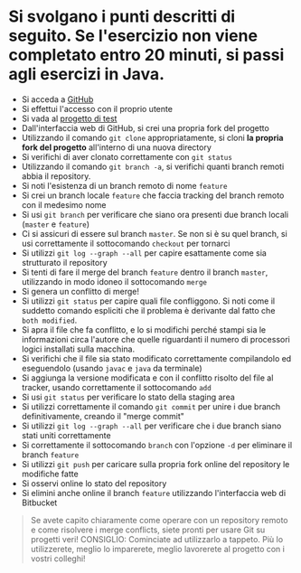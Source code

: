 # Si svolgano i punti descritti di seguito. Se l'esercizio non viene completato entro 20 minuti, si passi agli esercizi in Java.

* Si acceda a [GitHub](https://github.com/)
* Si effettui l'accesso con il proprio utente
* Si vada al [progetto di test](https://github.com/APICe-at-DISI/OOP-git-merge-conflict-test)
* Dall'interfaccia web di GitHub, si crei una propria fork del progetto
* Utilizzando il comando ``git clone`` appropriatamente, si cloni **la propria fork del progetto** all'interno di una nuova directory
* Si verifichi di aver clonato correttamente con `git status`
* Utilizzando il comando `git branch -a`, si verifichi quanti branch remoti abbia il repository.
* Si noti l'esistenza di un branch remoto di nome `feature`
* Si crei un branch locale `feature` che faccia tracking del branch remoto con il medesimo nome
* Si usi `git branch` per verificare che siano ora presenti due branch locali (`master` e `feature`)
* Ci si assicuri di essere sul branch `master`. Se non si è su quel branch, si usi correttamente il sottocomando `checkout` per tornarci
* Si utilizzi `git log --graph --all` per capire esattamente come sia strutturato il repository
* Si tenti di fare il merge del branch `feature` dentro il branch `master`, utilizzando in modo idoneo il sottocomando `merge`
* Si genera un conflitto di merge!
* Si utilizzi `git status` per capire quali file confliggono. Si noti come il suddetto comando espliciti che il problema è derivante dal fatto che `both modified`.
* Si apra il file che fa conflitto, e lo si modifichi perché stampi sia le informazioni circa l'autore che quelle riguardanti il numero di processori logici installati sulla macchina.
* Si verifichi che il file sia stato modificato correttamente compilandolo ed eseguendolo (usando `javac` e `java` da terminale)
* Si aggiunga la versione modificata e con il conflitto risolto del file al tracker, usando correttamente il sottocomando `add`
* Si usi `git status` per verificare lo stato della staging area
* Si utilizzi correttamente il comando `git commit` per unire i due branch definitivamente, creando il "merge commit"
* Si utilizzi `git log --graph --all` per verificare che i due branch siano stati uniti correttamente
* Si correttamente il sottocomando `branch` con l'opzione `-d` per eliminare il branch `feature`
* Si utilizzi `git push` per caricare sulla propria fork online del repository le modifiche fatte
* Si osservi online lo stato del repository
* Si elimini anche online il branch `feature` utilizzando l'interfaccia web di Bitbucket

> Se avete capito chiaramente come operare con un repository remoto e come risolvere i merge conflicts, siete pronti per usare Git su progetti veri! CONSIGLIO: Cominciate ad utilizzarlo a tappeto. Più lo utilizzerete, meglio lo imparerete, meglio lavorerete al progetto con i vostri colleghi!
